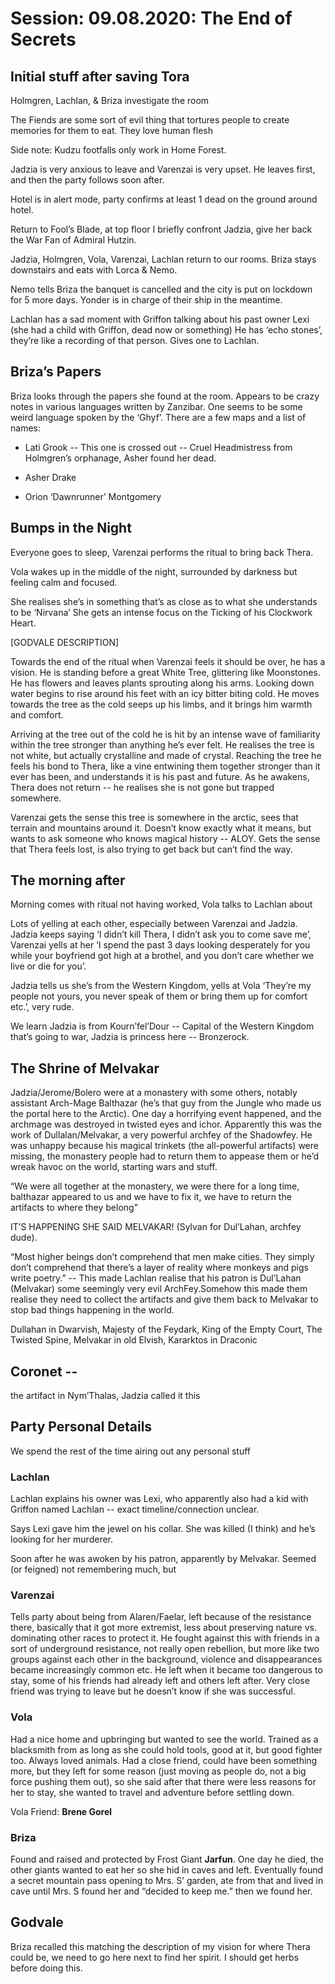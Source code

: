     

# Session: 09.08.2020: The End of Secrets

## Initial stuff after saving Tora

Holmgren, Lachlan, & Briza investigate the room

The Fiends are some sort of evil thing that tortures people to create memories for them to eat. They love human flesh

Side note: Kudzu footfalls only work in Home Forest.

Jadzia is very anxious to leave and Varenzai is very upset. He leaves first, and then the party follows soon after.

Hotel is in alert mode, party confirms at least 1 dead on the ground around hotel.

Return to Fool’s Blade, at top floor I briefly confront Jadzia, give her back the War Fan of Admiral Hutzin.

Jadzia, Holmgren, Vola, Varenzai, Lachlan return to our rooms. Briza stays downstairs and eats with Lorca & Nemo.

Nemo tells Briza the banquet is cancelled and the city is put on lockdown for 5 more days. Yonder is in charge of their ship in the meantime.

Lachlan has a sad moment with Griffon talking about his past owner Lexi (she had a child with Griffon, dead now or something) He has ‘echo stones’, they’re like a recording of that person. Gives one to Lachlan.

  

## Briza’s Papers

  

Briza looks through the papers she found at the room. Appears to be crazy notes in various languages written by Zanzibar. One seems to be some weird language spoken by the ‘Ghyf’. There are a few maps and a list of names:

-   Lati Grook -- This one is crossed out -- Cruel Headmistress from Holmgren’s orphanage, Asher found her dead.
    
-   Asher Drake
    
-   Orion ‘Dawnrunner’ Montgomery
    

## Bumps in the Night

  

Everyone goes to sleep, Varenzai performs the ritual to bring back Thera.

Vola wakes up in the middle of the night, surrounded by darkness but feeling calm and focused.

She realises she’s in something that’s as close as to what she understands to be ‘Nirvana’ She gets an intense focus on the Ticking of his Clockwork Heart.

  

[GODVALE DESCRIPTION]

Towards the end of the ritual when Varenzai feels it should be over, he has a vision. He is standing before a great White Tree, glittering like Moonstones. He has flowers and leaves plants sprouting along his arms. Looking down water begins to rise around his feet with an icy bitter biting cold. He moves towards the tree as the cold seeps up his limbs, and it brings him warmth and comfort.

Arriving at the tree out of the cold he is hit by an intense wave of familiarity within the tree stronger than anything he’s ever felt. He realises the tree is not white, but actually crystalline and made of crystal. Reaching the tree he feels his bond to Thera, like a vine entwining them together stronger than it ever has been, and understands it is his past and future. As he awakens, Thera does not return -- he realises she is not gone but trapped somewhere.

Varenzai gets the sense this tree is somewhere in the arctic, sees that terrain and mountains around it. Doesn’t know exactly what it means, but wants to ask someone who knows magical history -- ALOY. Gets the sense that Thera feels lost, is also trying to get back but can’t find the way.

  

## The morning after

Morning comes with ritual not having worked, Vola talks to Lachlan about

Lots of yelling at each other, especially between Varenzai and Jadzia. Jadzia keeps saying ‘I didn’t kill Thera, I didn’t ask you to come save me’, Varenzai yells at her ‘I spend the past 3 days looking desperately for you while your boyfriend got high at a brothel, and you don’t care whether we live or die for you’.

Jadzia tells us she’s from the Western Kingdom, yells at Vola ‘They’re my people not yours, you never speak of them or bring them up for comfort etc.’, very rude.

We learn Jadzia is from Kourn’fel’Dour -- Capital of the Western Kingdom that’s going to war, Jadzia is princess here -- Bronzerock.

## The Shrine of Melvakar

Jadzia/Jerome/Bolero were at a monastery with some others, notably assistant Arch-Mage Balthazar (he’s that guy from the Jungle who made us the portal here to the Arctic). One day a horrifying event happened, and the archmage was destroyed in twisted eyes and ichor. Apparently this was the work of Dullalan/Melvakar, a very powerful archfey of the Shadowfey. He was unhappy because his magical trinkets (the all-powerful artifacts) were missing, the monastery people had to return them to appease them or he’d wreak havoc on the world, starting wars and stuff.

“We were all together at the monastery, we were there for a long time, balthazar appeared to us and we have to fix it, we have to return the artifacts to where they belong”

IT’S HAPPENING SHE SAID MELVAKAR! (Sylvan for Dul’Lahan, archfey dude).

“Most higher beings don’t comprehend that men make cities. They simply don’t comprehend that there’s a layer of reality where monkeys and pigs write poetry.” -- This made Lachlan realise that his patron is Dul’Lahan (Melvakar) some seemingly very evil ArchFey.Somehow this made them realise they need to collect the artifacts and give them back to Melvakar to stop bad things happening in the world.

  

Dullahan in Dwarvish, Majesty of the Feydark, King of the Empty Court, The Twisted Spine, Melvakar in old Elvish, Kararktos in Draconic

  

## Coronet --

the artifact in Nym’Thalas, Jadzia called it this

  

## Party Personal Details

We spend the rest of the time airing out any personal stuff

### Lachlan

Lachlan explains his owner was Lexi, who apparently also had a kid with Griffon named Lachlan -- exact timeline/connection unclear.

Says Lexi gave him the jewel on his collar. She was killed (I think) and he’s looking for her murderer.

Soon after he was awoken by his patron, apparently by Melvakar. Seemed (or feigned) not remembering much, but

### Varenzai

Tells party about being from Alaren/Faelar, left because of the resistance there, basically that it got more extremist, less about preserving nature vs. dominating other races to protect it. He fought against this with friends in a sort of underground resistance, not really open rebellion, but more like two groups against each other in the background, violence and disappearances became increasingly common etc. He left when it became too dangerous to stay, some of his friends had already left and others left after. Very close friend was trying to leave but he doesn’t know if she was successful.

  

### Vola

Had a nice home and upbringing but wanted to see the world. Trained as a blacksmith from as long as she could hold tools, good at it, but good fighter too. Always loved animals. Had a close friend, could have been something more, but they left for some reason (just moving as people do, not a big force pushing them out), so she said after that there were less reasons for her to stay, she wanted to travel and adventure before settling down.

Vola Friend: **Brene Gorel**

  

### Briza

Found and raised and protected by Frost Giant **Jarfun**. One day he died, the other giants wanted to eat her so she hid in caves and left. Eventually found a secret mountain pass opening to Mrs. S’ garden, ate from that and lived in cave until Mrs. S found her and “decided to keep me.” then we found her.

  

## Godvale

Briza recalled this matching the description of my vision for where Thera could be, we need to go here next to find her spirit. I should get herbs before doing this.
